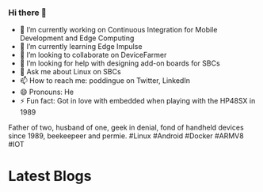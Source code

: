 ### Hi there 👋

<!--
**gounthar/gounthar** is a ✨ _special_ ✨ repository because its `README.md` (this file) appears on your GitHub profile.

Here are some ideas to get you started:
-->
- 🔭 I’m currently working on Continuous Integration for Mobile Development and Edge Computing
- 🌱 I’m currently learning Edge Impulse
- 👯 I’m looking to collaborate on DeviceFarmer
- 🤔 I’m looking for help with designing add-on boards for SBCs
- 💬 Ask me about Linux on SBCs
- 📫 How to reach me: poddingue on Twitter, LinkedIn
- 😄 Pronouns: He
- ⚡ Fun fact: Got in love with embedded when playing with the HP48SX in 1989

Father of two, husband of one, geek in denial, fond of handheld devices since 1989, beekeepeer and permie. #Linux #Android #Docker #ARMV8 #IOT

# Latest Blogs
<!-- BLOG-POST-LIST:START -->
<!-- BLOG-POST-LIST:END -->